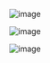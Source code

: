 
![image](https://github.com/tittayy2107/U1114171012/assets/162245787/dafda63f-bbfe-415f-8371-0c9d3647e201)

![image](https://github.com/tittayy2107/U1114171012/assets/162245787/37a55bc1-914b-4fec-bc66-1819543e2d38)

![image](https://github.com/tittayy2107/U1114171012/assets/162245787/5c6b4b5f-ad9c-466a-9ecb-70e4aa7d0fec)
